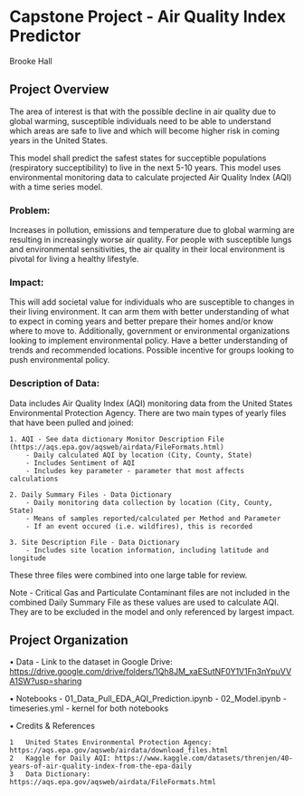 # Capstone Project - Air Quality Index Predictor
Brooke Hall

## Project Overview

The area of interest is that with the possible decline in air quality due to global warming, susceptible individuals need to be able to understand which areas are safe to live and which will become higher risk in coming years in the United States.

This model shall predict the safest states for succeptible populations (respiratory succeptibility) to live in the next 5-10 years. This model uses environmental monitoring data to calculate projected Air Quality Index (AQI) with a time series model.


### Problem:
 Increases in pollution, emissions and temperature due to global warming are resulting in increasingly worse air quality. For people with susceptible lungs and environmental sensitivities, the air quality in their local environment is pivotal for living a healthy lifestyle. 


### Impact:
 This will add societal value for individuals who are susceptible to changes in their living environment. It can arm them with better understanding of what to expect in coming years and better prepare their homes and/or know where to move to. Additionally, government or environmental organizations looking to implement environmental policy. Have a better understanding of trends and recommended locations. Possible incentive for groups looking to push environmental policy.


### Description of Data:
 Data includes Air Quality Index (AQI) monitoring data from the United States Environmental Protection Agency. There are two main types of yearly files that have been pulled and joined:
 	
 	1. AQI - See data dictionary Monitor Description File (https://aqs.epa.gov/aqsweb/airdata/FileFormats.html)
 		- Daily calculated AQI by location (City, County, State)
 		- Includes Sentiment of AQI
 		- Includes key parameter - parameter that most affects calculations

 	2. Daily Summary Files - Data Dictionary
 		- Daily monitoring data collection by location (City, County, State)
 		- Means of samples reported/calculated per Method and Parameter
 		- If an event occured (i.e. wildfires), this is recorded

 	3. Site Description File - Data Dictionary
 		- Includes site location information, including latitude and longitude

 These three files were combined into one large table for review. 

 Note - Critical Gas and Particulate Contaminant files are not included in the combined Daily Summary File as these values are used to calculate AQI. They are to be excluded in the model and only referenced by largest impact.

 
## Project Organization

•	Data
	 - Link to the dataset in Google Drive: https://drive.google.com/drive/folders/1Qh8JM_xaESutNF0Y1V1Fn3nYpuVVA1SW?usp=sharing 

•	Notebooks
	- 01_Data_Pull_EDA_AQI_Prediction.ipynb
	- 02_Model.ipynb
	- timeseries.yml - kernel for both notebooks

•	Credits & References
		
	1   United States Environmental Protection Agency: https://aqs.epa.gov/aqsweb/airdata/download_files.html
	2	Kaggle for Daily AQI: https://www.kaggle.com/datasets/threnjen/40-years-of-air-quality-index-from-the-epa-daily
	3	Data Dictionary: https://aqs.epa.gov/aqsweb/airdata/FileFormats.html



